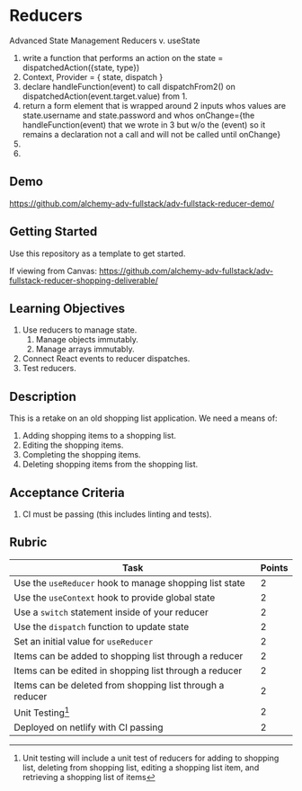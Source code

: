 # Reducers
Advanced State Management 
Reducers  v. useState

1. write a function that performs an action on the state = dispatchedAction({state, type})
2. Context, Provider = { state, dispatch }
3. declare handleFunction(event) to call dispatchFrom2() on dispatchedAction(event.target.value) from 1.
4. return a form element that is wrapped around 2 inputs whos values are state.username and state.password and whos onChange={the handleFunction(event) that we wrote in 3 but w/o the (event) so it remains a declaration not a call and will not be called until onChange}
5. 
6. 
## Demo

https://github.com/alchemy-adv-fullstack/adv-fullstack-reducer-demo/

## Getting Started

Use this repository as a template to get started.

If viewing from Canvas:
https://github.com/alchemy-adv-fullstack/adv-fullstack-reducer-shopping-deliverable/

## Learning Objectives

1. Use reducers to manage state.
   1. Manage objects immutably.
   2. Manage arrays immutably.
2. Connect React events to reducer dispatches.
3. Test reducers.

## Description

This is a retake on an old shopping list application. We need a means of:

1. Adding shopping items to a shopping list.
2. Editing the shopping items.
3. Completing the shopping items.
4. Deleting shopping items from the shopping list.

## Acceptance Criteria

1. CI must be passing (this includes linting and tests).

## Rubric

| Task                                                      | Points |
|-----------------------------------------------------------|--------|
| Use the `useReducer` hook to manage shopping list state   | 2      |
| Use the `useContext` hook to provide global state         | 2      |
| Use a `switch` statement inside of your reducer           | 2      |
| Use the `dispatch` function to update state               | 2      |
| Set an initial value for `useReducer`                     | 2      |
| Items can be added to shopping list through a reducer     | 2      |
| Items can be edited in shopping list through a reducer    | 2      |
| Items can be deleted from shopping list through a reducer | 2      |
| Unit Testing[^1]                                          | 2      |
| Deployed on netlify with CI passing                       | 2      |

[^1]: Unit testing will include a unit test of reducers for adding to shopping
list, deleting from shopping list, editing a shopping list item, and retrieving
a shopping list of items
<!-- description quantity and checkbox -->